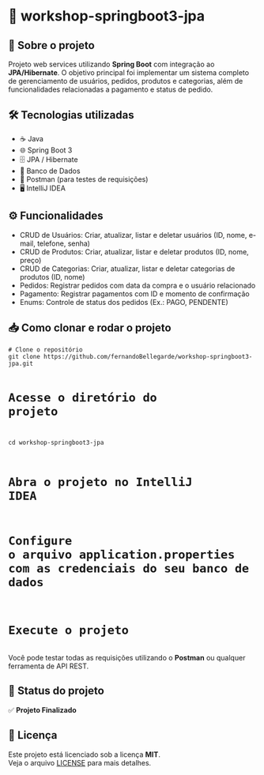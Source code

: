 <body>
  <h1>🚀 workshop-springboot3-jpa</h1>

  <h2>📄 Sobre o projeto</h2>
  <p>Projeto web services utilizando <strong>Spring Boot</strong> com integra&ccedil;&atilde;o ao <strong>JPA/Hibernate</strong>. O objetivo principal foi implementar um sistema completo de gerenciamento de usu&aacute;rios, pedidos, produtos e categorias, al&eacute;m de funcionalidades relacionadas a pagamento e status de pedido.</p>

  <h2>🛠️ Tecnologias utilizadas</h2>
  <ul>
    <li>☕ Java</li>
    <li>🌐 Spring Boot 3</li>
    <li>🗄️ JPA / Hibernate</li>
    <li>🐘 Banco de Dados</li>
    <li>🧪 Postman (para testes de requisi&ccedil;&otilde;es)</li>
    <li>🖥️ IntelliJ IDEA</li>
  </ul>

  <h2>⚙️ Funcionalidades</h2>
  <ul>
    <li>CRUD de Usu&aacute;rios: Criar, atualizar, listar e deletar usu&aacute;rios (ID, nome, e-mail, telefone, senha)</li>
    <li>CRUD de Produtos: Criar, atualizar, listar e deletar produtos (ID, nome, pre&ccedil;o)</li>
    <li>CRUD de Categorias: Criar, atualizar, listar e deletar categorias de produtos (ID, nome)</li>
    <li>Pedidos: Registrar pedidos com data da compra e o usu&aacute;rio relacionado</li>
    <li>Pagamento: Registrar pagamentos com ID e momento de confirma&ccedil;&atilde;o</li>
    <li>Enums: Controle de status dos pedidos (Ex.: PAGO, PENDENTE)</li>
  </ul>

  <h2>📥 Como clonar e rodar o projeto</h2>
  <pre><code># Clone o reposit&oacute;rio
git clone https://github.com/fernandoBellegarde/workshop-springboot3-jpa.git

# Acesse o diret&oacute;rio do projeto
cd workshop-springboot3-jpa

# Abra o projeto no IntelliJ IDEA

# Configure o arquivo application.properties com as credenciais do seu banco de dados

# Execute o projeto</code></pre>
  <p>Voc&ecirc; pode testar todas as requisi&ccedil;&otilde;es utilizando o <strong>Postman</strong> ou qualquer ferramenta de API REST.</p>

  <h2>🚧 Status do projeto</h2>
  <p>✅ <strong>Projeto Finalizado</strong></p>

  <h2>📄 Licen&ccedil;a</h2>
  <p>Este projeto est&aacute; licenciado sob a licen&ccedil;a <strong>MIT</strong>.<br>
  Veja o arquivo <a href="./LICENSE">LICENSE</a> para mais detalhes.</p>

</body>
</html>
